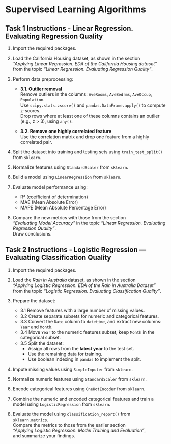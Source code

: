 # Supervised Learning Algorithms

## Task 1 Instructions - Linear Regression. Evaluating Regression Quality
1. Import the required packages.

2. Load the California Housing dataset, as shown in the section  
   *“Applying Linear Regression. EDA of the California Housing dataset”*  
   from the topic *“Linear Regression. Evaluating Regression Quality”*.

3. Perform data preprocessing:

   - **3.1. Outlier removal**  
     Remove outliers in the columns: `AveRooms`, `AveBedrms`, `AveOccup`, `Population`.  
     Use `scipy.stats.zscore()` and `pandas.DataFrame.apply()` to compute z-scores.  
     Drop rows where at least one of these columns contains an outlier (e.g., z > 3), using `any()`.

   - **3.2. Remove one highly correlated feature**  
     Use the correlation matrix and drop one feature from a highly correlated pair.

4. Split the dataset into training and testing sets using `train_test_split()` from `sklearn`.

5. Normalize features using `StandardScaler` from `sklearn`.

6. Build a model using `LinearRegression` from `sklearn`.

7. Evaluate model performance using:
   - R² (coefficient of determination)
   - MAE (Mean Absolute Error)
   - MAPE (Mean Absolute Percentage Error)

8. Compare the new metrics with those from the section  
   *“Evaluating Model Accuracy”* in the topic *“Linear Regression. Evaluating Regression Quality”*.  
   Draw conclusions.

 

## Task 2 Instructions - Logistic Regression — Evaluating Classification Quality

1. Import the required packages.

2. Load the *Rain in Australia* dataset, as shown in the section  
   *“Applying Logistic Regression. EDA of the Rain in Australia Dataset”*  
   from the topic *“Logistic Regression. Evaluating Classification Quality”*.

3. Prepare the dataset:

   - 3.1 Remove features with a large number of missing values.  
   - 3.2 Create separate subsets for numeric and categorical features.  
   - 3.3 Convert the `Date` column to `datetime`, and extract new columns: `Year` and `Month`.  
   - 3.4 Move `Year` to the numeric features subset, keep `Month` in the categorical subset.  
   - 3.5 Split the dataset:
     - Assign all rows from the **latest year** to the test set.
     - Use the remaining data for training.
     - Use boolean indexing in `pandas` to implement the split.

4. Impute missing values using `SimpleImputer` from `sklearn`.

5. Normalize numeric features using `StandardScaler` from `sklearn`.

6. Encode categorical features using `OneHotEncoder` from `sklearn`.

7. Combine the numeric and encoded categorical features and train a model using `LogisticRegression` from `sklearn`.

8. Evaluate the model using `classification_report()` from `sklearn.metrics`.  
   Compare the metrics to those from the earlier section  
   *“Applying Logistic Regression. Model Training and Evaluation”*,  
   and summarize your findings.

